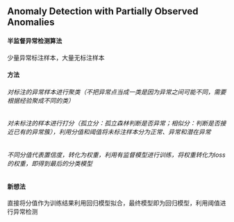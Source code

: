 ## Anomaly Detection with Partially Observed Anomalies

#### 半监督异常检测算法
少量异常标注样本，大量无标注样本

#### 方法
###### 对标注的异常样本进行聚类（不把异常点当成一类是因为异常之间可能不同，需要根据经验聚成不同的类）
###### 对未标注的样本进行打分（孤立分：孤立森林判断是否异常；相似分：判断是否接近已有的异常簇），利用分值和阈值将未标注样本分为正常、异常和潜在异常
###### 不同分值代表置信度，转化为权重，利用有监督模型进行训练，将权重转化为loss的权重，即得到最后的分类模型

#### 新想法
直接将分值作为训练结果利用回归模型拟合，最终模型即为回归模型，利用阈值进行异常检测